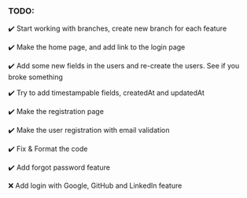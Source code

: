 ### TODO:

✔️ Start working with branches, create new branch for each feature

✔️ Make the home page, and add link to the login page

✔️ Add some new fields in the users and re-create the users. See if you broke something

✔️ Try to add timestampable fields, createdAt and updatedAt

✔️ Make the registration page

✔️ Make the user registration with email validation

✔️ Fix & Format the code

✔️ Add forgot password feature

❌ Add login with Google, GitHub and LinkedIn feature


